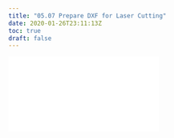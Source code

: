 ```yaml
---
title: "05.07 Prepare DXF for Laser Cutting"
date: 2020-01-26T23:11:13Z
toc: true
draft: false
---
```


![Link to included file content](../../../../digital-fabrication/laser-cutting/prepare-dxf-file-for-laser-cutting.md)
